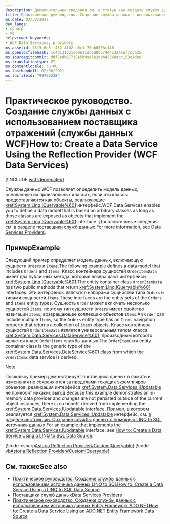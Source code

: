 ```yaml
---
description: Дополнительные сведения см. в статье как создать службу данных с помощью поставщика отражения (службы данных WCF).
title: Практическое руководство. Создание службы данных с использованием поставщика отражений (службы данных WCF)
ms.date: 03/30/2017
dev_langs:
- csharp
- vb
helpviewer_keywords:
- WCF Data Services, providers
ms.assetid: 7315c6d8-f452-4fb2-a0c1-76ab0593c146
ms.openlocfilehash: 1c4d131b21c69e11dd6d8b574e4c22a6af7c5a25
ms.sourcegitcommit: ddf7edb67715a5b9a45e3dd44536dabc153c1de0
ms.translationtype: MT
ms.contentlocale: ru-RU
ms.lasthandoff: 02/06/2021
ms.locfileid: "99766238"
---
```

# <a name="how-to-create-a-data-service-using-the-reflection-provider-wcf-data-services"></a><span data-ttu-id="17375-103">Практическое руководство. Создание службы данных с использованием поставщика отражений (службы данных WCF)</span><span class="sxs-lookup"><span data-stu-id="17375-103">How to: Create a Data Service Using the Reflection Provider (WCF Data Services)</span></span>

[!INCLUDE [wcf-deprecated](~/includes/wcf-deprecated.md)]

<span data-ttu-id="17375-104">Службы данных WCF позволяет определить модель данных, основанную на произвольных классах, если эти классы предоставляются как объекты, реализующие <xref:System.Linq.IQueryable%601> интерфейс.</span><span class="sxs-lookup"><span data-stu-id="17375-104">WCF Data Services enables you to define a data model that is based on arbitrary classes as long as those classes are exposed as objects that implement the <xref:System.Linq.IQueryable%601> interface.</span></span> <span data-ttu-id="17375-105">Дополнительные сведения см. в разделе [поставщики служб данных](data-services-providers-wcf-data-services.md).</span><span class="sxs-lookup"><span data-stu-id="17375-105">For more information, see [Data Services Providers](data-services-providers-wcf-data-services.md).</span></span>  
  
## <a name="example"></a><span data-ttu-id="17375-106">Пример</span><span class="sxs-lookup"><span data-stu-id="17375-106">Example</span></span>  

 <span data-ttu-id="17375-107">Следующий пример определяет модель данных, включающую сущности `Orders` и `Items`.</span><span class="sxs-lookup"><span data-stu-id="17375-107">The following example defines a data model that includes `Orders` and `Items`.</span></span> <span data-ttu-id="17375-108">Класс контейнера сущностей `OrderItemData` имеет два публичных метода, которые возвращают интерфейсы <xref:System.Linq.IQueryable%601>.</span><span class="sxs-lookup"><span data-stu-id="17375-108">The entity container class `OrderItemData` has two public methods that return <xref:System.Linq.IQueryable%601> interfaces.</span></span> <span data-ttu-id="17375-109">Эти интерфейсы являются наборами сущностей типа `Orders` и типами сущностей `Items`.</span><span class="sxs-lookup"><span data-stu-id="17375-109">These interfaces are the entity sets of the `Orders` and `Items` entity types.</span></span> <span data-ttu-id="17375-110">Сущность `Order` может включать несколько сущностей `Items`, поэтому тип сущности `Orders` имеет свойство навигации `Items`, возвращающее коллекцию объектов `Items`.</span><span class="sxs-lookup"><span data-stu-id="17375-110">An `Order` can include multiple `Items`, so the `Orders` entity type has an `Items` navigation property that returns a collection of `Items` objects.</span></span> <span data-ttu-id="17375-111">Класс контейнера сущностей `OrderItemData` является универсальным типом класса <xref:System.Data.Services.DataService%601>, производным которого является класс `OrderItems` службы данных.</span><span class="sxs-lookup"><span data-stu-id="17375-111">The `OrderItemData` entity container class is the generic type of the <xref:System.Data.Services.DataService%601> class from which the `OrderItems` data service is derived.</span></span>  
  
> [!NOTE]
> <span data-ttu-id="17375-112">Поскольку пример демонстрирует поставщика данных в памяти и изменения не сохраняются за пределами текущих экземпляров объектов, реализация интерфейса <xref:System.Data.Services.IUpdatable> не приносит никаких выгод.</span><span class="sxs-lookup"><span data-stu-id="17375-112">Because this example demonstrates an in-memory data provider and changes are not persisted outside of the current object instances, there is no benefit derived from implementing the <xref:System.Data.Services.IUpdatable> interface.</span></span> <span data-ttu-id="17375-113">Пример, в котором реализуется <xref:System.Data.Services.IUpdatable> интерфейс, см. [в разделе инструкции. Создание службы данных с помощью LINQ to SQL источника данных](create-a-data-service-using-linq-to-sql-wcf.md).</span><span class="sxs-lookup"><span data-stu-id="17375-113">For an example that implements the <xref:System.Data.Services.IUpdatable> interface, see [How to: Create a Data Service Using a LINQ to SQL Data Source](create-a-data-service-using-linq-to-sql-wcf.md).</span></span>  
  
 [!code-csharp[Astoria Reflection Provider#CustomIQueryable](../../../../samples/snippets/csharp/VS_Snippets_Misc/astoria_reflection_provider/cs/orderitems.svc.cs#customiqueryable)]
 [!code-vb[Astoria Reflection Provider#CustomIQueryable](../../../../samples/snippets/visualbasic/VS_Snippets_Misc/astoria_reflection_provider/vb/orderitems.svc.vb#customiqueryable)]  
  
## <a name="see-also"></a><span data-ttu-id="17375-114">См. также</span><span class="sxs-lookup"><span data-stu-id="17375-114">See also</span></span>

- [<span data-ttu-id="17375-115">Практическое руководство. Создание службы данных с использованием источника данных LINQ to SQL</span><span class="sxs-lookup"><span data-stu-id="17375-115">How to: Create a Data Service Using a LINQ to SQL Data Source</span></span>](create-a-data-service-using-linq-to-sql-wcf.md)
- [<span data-ttu-id="17375-116">Поставщики служб данных</span><span class="sxs-lookup"><span data-stu-id="17375-116">Data Services Providers</span></span>](data-services-providers-wcf-data-services.md)
- [<span data-ttu-id="17375-117">Практическое руководство. Создание службы данных с использованием источника данных Entity Framework ADO.NET</span><span class="sxs-lookup"><span data-stu-id="17375-117">How to: Create a Data Service Using an ADO.NET Entity Framework Data Source</span></span>](create-a-data-service-using-an-adonet-ef-data-wcf.md)
